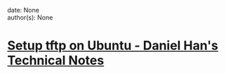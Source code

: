 
date: None  
author(s): None  

# [Setup tftp on Ubuntu - Daniel Han's Technical Notes](https://sites.google.com/site/xiangyangsite/home/technical-tips/linux-unix/common-tips/setup-tftp-on-ubuntu)



